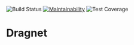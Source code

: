 ![Build Status](https://img.shields.io/github/actions/workflow/status/delonnewman/dragnet/rubyonrails.yml)
[![Maintainability](https://api.codeclimate.com/v1/badges/f10f2a9bcc8ac2ba403c/maintainability)](https://codeclimate.com/github/delonnewman/dragnet/maintainability)
![Test Coverage](https://img.shields.io/codeclimate/coverage/delonnewman/dragnet)

# Dragnet
